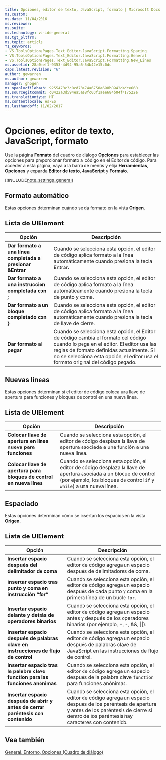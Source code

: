 ```yaml
---
title: Opciones, editor de texto, JavaScript, formato | Microsoft Docs
ms.custom: 
ms.date: 11/04/2016
ms.reviewer: 
ms.suite: 
ms.technology: vs-ide-general
ms.tgt_pltfrm: 
ms.topic: article
f1_keywords:
- VS.ToolsOptionsPages.Text_Editor.JavaScript.Formatting.Spacing
- VS.ToolsOptionsPages.Text_Editor.JavaScript.Formatting.General
- VS.ToolsOptionsPages.Text_Editor.JavaScript.Formatting.New_Lines
ms.assetid: 28a0aef1-9353-4d94-95a5-54b42e15c0dc
caps.latest.revision: "6"
author: gewarren
ms.author: gewarren
manager: ghogen
ms.openlocfilehash: 9255473c3c8cd73a74a6758e698b8942dedce660
ms.sourcegitcommit: c0422a3d594ea5ae8fc03f1aee684b04f417522e
ms.translationtype: HT
ms.contentlocale: es-ES
ms.lasthandoff: 11/02/2017
---
```

# <a name="options-text-editor-javascript-formatting"></a>Opciones, editor de texto, JavaScript, formato
Use la página **Formato** del cuadro de diálogo **Opciones** para establecer las opciones para proporcionar formato al código en el Editor de código. Para acceder a esta página, vaya a la barra de menús y elija **Herramientas**, **Opciones** y expanda **Editor de texto**, **JavaScript** y **Formato**.  
  
[!INCLUDE[note_settings_general](../../data-tools/includes/note_settings_general_md.md)]  
  
## <a name="automatic-formatting"></a>Formato automático  
 Estas opciones determinan cuándo se da formato en la vista **Origen**.  
  
## <a name="uielement-list"></a>Lista de UIElement  
  
|Opción|Descripción|  
|------------|-----------------|  
|**Dar formato a una línea completada al presionar &Entrar**|Cuando se selecciona esta opción, el editor de código aplica formato a la línea automáticamente cuando presiona la tecla Entrar.|  
|**Dar formato a una instrucción completada con ;**|Cuando se selecciona esta opción, el editor de código aplica formato a la línea automáticamente cuando presiona la tecla de punto y coma.|  
|**Dar formato a un bloque completado con }**|Cuando se selecciona esta opción, el editor de código aplica formato a la línea automáticamente cuando presiona la tecla de llave de cierre.|  
|**Dar formato al pegar**|Cuando se selecciona esta opción, el Editor de código cambia el formato del código cuando lo pega en el editor. El editor usa las reglas de formato definidas actualmente. Si no se selecciona esta opción, el editor usa el formato original del código pegado.|  
  
## <a name="new-lines"></a>Nuevas líneas  
 Estas opciones determinan si el editor de código coloca una llave de apertura para funciones y bloques de control en una nueva línea.  
  
## <a name="uielement-list"></a>Lista de UIElement  
  
|Opción|Descripción|  
|------------|-----------------|  
|**Colocar llave de apertura en línea nueva para funciones**|Cuando se selecciona esta opción, el editor de código desplaza la llave de apertura asociada a una función a una nueva línea.|  
|**Colocar llave de apertura para bloques de control en nueva línea**|Cuando se selecciona esta opción, el editor de código desplaza la llave de apertura asociada a un bloque de control (por ejemplo, los bloques de control `if` y `while`) a una nueva línea.|  
  
## <a name="spacing"></a>Espaciado  
 Estas opciones determinan cómo se insertan los espacios en la vista **Origen**.  
  
## <a name="uielement-list"></a>Lista de UIElement  
  
|Opción|Descripción|  
|------------|-----------------|  
|**Insertar espacio después del delimitador de coma**|Cuando se selecciona esta opción, el editor de código agrega un espacio después de delimitadores de coma.|  
|**Insertar espacio tras punto y coma en instrucción “for”**|Cuando se selecciona esta opción, el editor de código agrega un espacio después de cada punto y coma en la primera línea de un bucle `for`.|  
|**Insertar espacio delante y detrás de operadores binarios**|Cuando se selecciona esta opción, el editor de código agrega un espacio antes y después de los operadores binarios (por ejemplo, +, -, &&, &#124;&#124;).|  
|**Insertar espacio después de palabras clave en instrucciones de flujo de control**|Cuando se selecciona esta opción, el editor de código agrega un espacio después de palabras clave de JavaScript en las instrucciones de flujo de control.|  
|**Insertar espacio tras la palabra clave function para las funciones anónimas**|Cuando se selecciona esta opción, el editor de código agrega un espacio después de la palabra clave `function` para funciones anónimas.|  
|**Insertar espacio después de abrir y antes de cerrar paréntesis con contenido**|Cuando se selecciona esta opción, el editor de código agrega un espacio después de los paréntesis de apertura y antes de los paréntesis de cierre si dentro de los paréntesis hay caracteres con contenido.|  
  
## <a name="see-also"></a>Vea también  
 [General, Entorno, Opciones (Cuadro de diálogo)](../../ide/reference/general-environment-options-dialog-box.md)